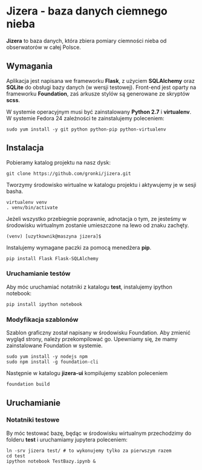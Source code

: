 # Jizera - baza danych ciemnego nieba

**Jizera** to baza danych, która zbiera pomiary ciemności nieba
od obserwatorów w całej Polsce.

## Wymagania

Aplikacja jest napisana we frameworku **Flask**, z użyciem **SQLAlchemy** oraz **SQLite** do obsługi bazy danych (w wersji testowej). Front-end jest oparty na frameworku **Foundation**, zaś arkusze stylów są generowane ze skryptów **scss**.

W systemie operacyjnym
musi być zainstalowany **Python 2.7** i **virtualenv**. W systemie Fedora 24 zależności te zainstalujemy poleceniem:
```
sudo yum install -y git python python-pip python-virtualenv
```

## Instalacja

Pobieramy katalog projektu na nasz dysk:

```
git clone https://github.com/gronki/jizera.git
```

Tworzymy środowisko wirtualne w katalogu projektu i aktywujemy je
w sesji basha.
```
virtualenv venv
. venv/bin/activate
```
Jeżeli wszystko przebiegnie poprawnie, adnotacja o tym, ze jesteśmy w środowisku wirtualnym zostanie umieszczone na lewo od znaku zachęty.
```
(venv) [uzytkownik@maszyna jizera]$
```
Instalujemy wymagane paczki za pomocą menedżera **pip**.
```
pip install Flask Flask-SQLAlchemy
```
### Uruchamianie testów

Aby móc uruchamiać notatniki z katalogu **test**, instalujemy ipython notebook:
```
pip install ipython notebook
```

### Modyfikacja szablonów

Szablon graficzny został napisany w środowisku Foundation. Aby zmienić wygląd strony,
należy przekompilować go. Upewniamy się, że mamy zainstalowane Foundation w systemie.
```
sudo yum install -y nodejs npm
sudo npm install -g foundation-cli
```
Następnie w katalogu **jizera-ui** kompilujemy szablon poleceniem
```
foundation build
```

## Uruchamianie

### Notatniki testowe

By móc testować bazę, będąc w środowisku wirtualnym przechodzimy do folderu **test** i uruchamiamy jupytera poleceniem:
```
ln -srv jizera test/ # to wykonujemy tylko za pierwszym razem
cd test
ipython notebook TestBazy.ipynb &
```
